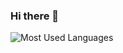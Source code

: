 ### Hi there 👋

![Most Used Languages](https://raw.githubusercontent.com/DeitYzS/github-stats-transparent/output/generated/languages.svg)

